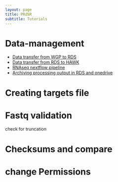 ```yaml
---
layout: page
title: PRdSR
subtitle: Tutorials
---
```


# Data-management

- [Data transfer from WGP to RDS](01_data_transfer_from_WGP.md)
- [Data transfer from RDS to HAWK](02_data_transfer_RDS_to_HAWK.md)
- [RNAseq nextflow pipeline](03_nf-pipeline_processing.md)
- [Archiving processing output in RDS and onedrive](04_transfer_output_from_nf-pipeline.md)


# Creating targets file

# Fastq validation
check for truncation

# Checksums and compare

# change Permissions
